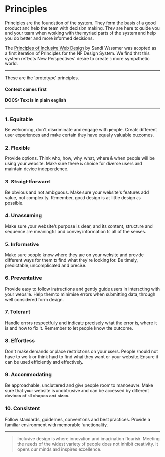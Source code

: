 # Principles

Principles are the foundation of the system. They form the basis of a good product and help the team with decision making. They are here to guide you and your team when working with the myriad parts of the system and help you do better and more informed decisions.

The [Principles of Inclusive Web Design](https://www.designprinciplesftw.com/collections/the-ten-principles-of-inclusive-web-design) by Sandi Wassmer was adopted as a first iteration of Principles for the NP Design System. We find that this system reflects New Perspectives' desire to create a more sympathetic world.

---

These are the 'prototype' principles.

#### Context comes first

#### DOCS: Text is in plain english

---

### 1. Equitable

Be welcoming, don't discriminate and engage with people. Create different user experiences and make certain they have equally valuable outcomes.

### 2. Flexible

Provide options. Think who, how, why, what, where & when people will be using your website. Make sure there is choice for diverse users and maintain device independence.

### 3. Straightforward

Be obvious and not ambiguous. Make sure your website's features add value, not complexity. Remember, good design is as little design as possible.

### 4. Unassuming

Make sure your website's purpose is clear, and its content, structure and sequence are meaningful and convey information to all of the senses.

### 5. Informative

Make sure people know where they are on your website and provide different ways for them to find what they're looking for. Be timely, predictable, uncomplicated and precise.

### 6. Preventative

Provide easy to follow instructions and gently guide users in interacting with your website. Help them to minimise errors when submitting data, through well considered form design.

### 7. Tolerant

Handle errors respectfully and indicate precisely what the error is, where it is and how to fix it. Remember to let people know the outcome.

### 8. Effortless

Don't make demands or place restrictions on your users. People should not have to work or think hard to find what they want on your website. Ensure it can be used efficiently and effectively.

### 9. Accommodating

Be approachable, uncluttered and give people room to manoeuvre. Make sure that your website is unobtrusive and can be accessed by different devices of all shapes and sizes.

### 10. Consistent

Follow standards, guidelines, conventions and best practices. Provide a familiar environment with memorable functionality.

---

> Inclusive design is where innovation and imagination flourish. Meeting the needs of the widest variety of people does not inhibit creativity. It opens our minds and inspires excellence.
